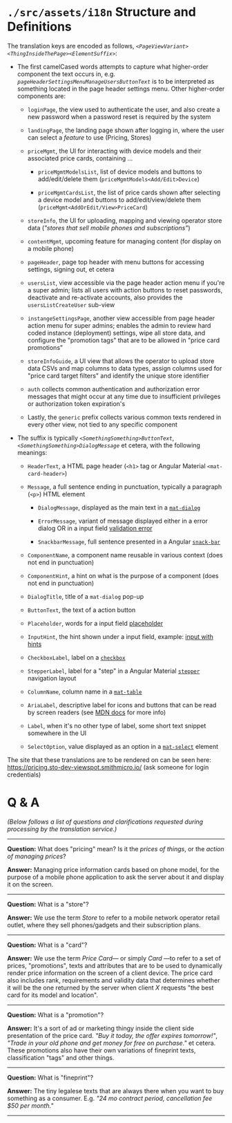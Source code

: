 
`./src/assets/i18n` Structure and Definitions
=============================================

The translation keys are encoded as follows,
_`<PageViewVariant><ThingInsideThePage><ElementSuffix>`_:

- The first camelCased words attempts to capture what higher-order component the text occurs in,
  e.g. _`pageHeaderSettingsMenuManageUsersButtonText`_ is to be interpreted as something located in
  the page header settings menu.  Other higher-order components are:

  - `loginPage`, the view used to authenticate the user, and also create a new password when
    a password reset is required by the system

  - `landingPage`, the landing page shown after logging in, where the user can select a *feature*
    to use (Pricing, Stores)

  - `priceMgmt`, the UI for interacting with device models and their associated price cards,
    containing ...

    - `priceMgmtModelsList`, list of device models and buttons to add/edit/delete them
      (`priceMgmtModels<Add/Edit>Device`)

    - `priceMgmtCardsList`, the list of price cards shown after selecting a device model and
      buttons to add/edit/view/delete them (`priceMgmt<AddOrEdit/View>PriceCard`)

  - `storeInfo`, the UI for uploading, mapping and viewing operator store data (_"stores that sell
    mobile phones and subscriptions"_)

  - `contentMgmt`, upcoming feature for managing content (for display on a mobile phone)

  - `pageHeader`, page top header with menu buttons for accessing settings, signing out, et cetera

  - `usersList`, view accessible via the page header action menu if you're a super admin;
    lists all users with action buttons to reset passwords, deactivate and re-activate accounts,
    also provides the `usersListCreateUser` sub-view 

  - `instangeSettingsPage`, another view accessible from page header action menu for super admins;
    enables the admin to review hard coded instance (deployment) settings, wipe all store data, and
    configure the "promotion tags" that are to be allowed in "price card promotions"

  - `storeInfoGuide`, a UI view that allows the operator to upload store data CSVs and map columns
    to data types, assign columns used for "price card target filters" and
    identify the unique store identifier

  - `auth` collects common authentication and authorization error messages that might occur
    at any time due to insufficient privileges or authorization token expiration's

  - Lastly, the `generic` prefix collects various common texts rendered in every other view, not
    tied to any specific component


- The suffix is typically _`<SomethingSomething>ButtonText`_, _`<SomethingSomething>DialogMessage`_
  et cetera, with the following meanings:

  - `HeaderText`, a HTML page header (`<h1>` tag or Angular Material `<mat-card-header>`)

  - `Message`, a full sentence ending in punctuation, typically a paragraph (`<p>`) HTML element

    - `DialogMessage`, displayed as the main text in
      a [`mat-dialog`](https://material.angular.io/components/dialog/)

    - `ErrorMessage`, variant of message displayed either in a error dialog OR in a input field
      [validation error](https://material.angular.io/components/input/overview#changing-when-error-messages-are-shown)

    - `SnackbarMessage`, full sentence presented in a Angular
      [`snack-bar`](https://material.angular.io/components/snack-bar/)

  - `ComponentName`, a component name reusable in various context (does not end in punctuation)

  - `ComponentHint`, a hint on what is the purpose of a component (does not end in punctuation)

  - `DialogTitle`, title of a `mat-dialog` pop-up

  - `ButtonText`, the text of a action button

  - `Placeholder`, words for a input field 
    [placeholder](https://material.angular.io/components/input/overview#placeholder)

  - `InputHint`, the hint shown under a input field,
    example: [input with hints](https://material.angular.io/components/input/examples)

  - `CheckboxLabel`, label on a [`checkbox`](https://material.angular.io/components/checkbox/)

  - `StepperLabel`, label for a "step" in a Angular Material
    [`stepper`](https://material.angular.io/components/stepper/) navigation layout

  - `ColumnName`, column name in a [`mat-table`](https://material.angular.io/components/table/)

  - `AriaLabel`, descriptive label for icons and buttons that can be read by screen readers (see
    [MDN docs](https://developer.mozilla.org/en-US/docs/Web/Accessibility/ARIA/ARIA_Techniques/Using_the_aria-label_attribute)
    for more info)

  - `Label`, when it's no other type of label, some short text snippet somewhere in the UI

  - `SelectOption`, value displayed as an option in
    a [`mat-select`](https://material.angular.io/components/select/) element


The site that these translations are to be rendered on can be seen here:
https://pricing.sto-dev-viewspot.smithmicro.io/ (ask someone for login credentials) 


Q & A
=====

*(Below follows a list of questions and clarifications requested during processing by
the translation service.)*

---

**Question:** What does "pricing" mean? Is it the *prices of things*, or
the *action of managing prices*?

**Answer:** Managing price information cards based on phone model, for the purpose of
a mobile phone application to ask the server about it and display it on the screen.

---

**Question:** What is a "store"?

**Answer:** We use the term *Store* to refer to a mobile network operator retail outlet, where
they sell phones/gadgets and their subscription plans.

---

**Question:** What is a "card"?

**Answer:** We use the term *Price Card*— or simply *Card* —to refer to a set of prices,
"promotions", texts and attributes that are to be used to dynamically render price information on
the screen of a client device.  The price card also includes rank, requirements and validity data
that determines whether it will be the one returned by the server when client _X_ requests
"the best card for its model and location".

---

**Question:** What is a "promotion"?

**Answer:** It's a sort of ad or marketing thingy inside the client side presentation of
the price card.  *"Buy it today, the offer expires tomorrow!"*,
*"Trade in your old phone and get money for free on purchase."* et cetera.  These promotions also
have their own variations of fineprint texts, classification "tags" and other things. 

---

**Question:** What is "fineprint"?

**Answer:** The tiny legalese texts that are always there when you want to buy something as
a consumer.  E.g. *"24 mo contract period, cancellation fee $50 per month."*

---

